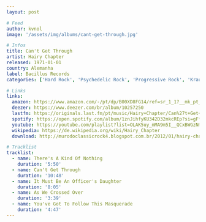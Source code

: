```yaml
---
layout: post

# Feed
author: kvnol
image: '/assets/img/albums/cant-get-through.jpg'

# Infos
title: Can't Get Through
artist: Hairy Chapter
released: 1971-01-01
country: Alemanha
label: Bacillus Records
categories: ['Hard Rock', 'Psychedelic Rock', 'Progressive Rock', 'Krautrock']

# Links
links:
  amazon: https://www.amazon.com/-/pt/dp/B00XD8FG14/ref=sr_1_1?__mk_pt_BR=%C3%85M%C3%85%C5%BD%C3%95%C3%91&dchild=1&keywords=Hairy+Chapter+%E2%80%8E%E2%80%93+Can%27t+Get+Through&qid=1615615486&sr=8-1
  deezer: https://www.deezer.com/br/album/10257250
  lastfm: https://originals.last.fm/pt/music/Hairy+Chapter/Can%27t+Get+Through
  spotify: https://open.spotify.com/album/1znJihfyKU342D32mkcREp?si=gFfd81gHTf2YgExfUasLUw
  youtube: https://youtube.com/playlist?list=OLAK5uy_mMA9m5I__QCxBWGzNmLT_nxcMaDErowak
  wikipedia: https://de.wikipedia.org/wiki/Hairy_Chapter
  download: http://murodoclassicrock4.blogspot.com.br/2012/01/hairy-chapter-cant-get-through-1971.html

# Tracklist
tracklist:
  - name: There's A Kind Of Nothing
    duration: '5:50'
  - name: Can't Get Through
    duration: '10:48'
  - name: It Must Be An Officer's Daughter
    duration: '8:05'
  - name: As We Crossed Over
    duration: '3:39'
  - name: You've Got To Follow This Masquerade
    duration: '4:47'
---
```

